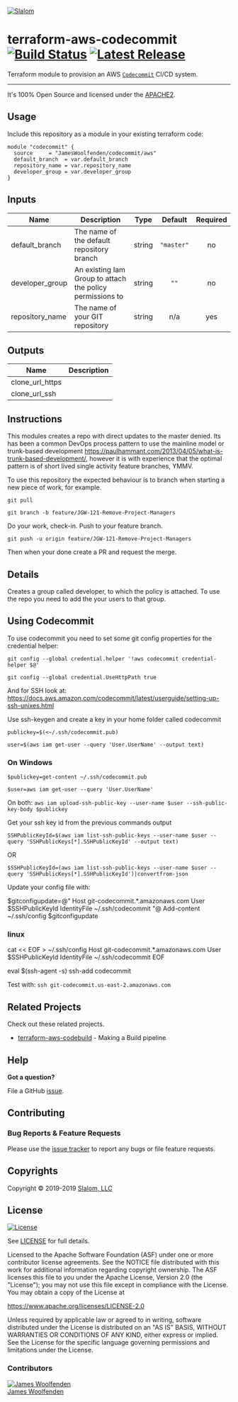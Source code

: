 [![Slalom][logo]](https://slalom.com)

# terraform-aws-codecommit [![Build Status](https://travis-ci.com/JamesWoolfenden/terraform-aws-codecommit.svg?branch=master)](https://travis-ci.com/JamesWoolfenden/terraform-aws-codecommit) [![Latest Release](https://img.shields.io/github/release/JamesWoolfenden/terraform-aws-codecommit.svg)](https://github.com/JamesWoolfenden/terraform-aws-codecommit/releases/latest)

Terraform module to provision an AWS [`Codecommit`](https://aws.amazon.com/codecommit/) CI/CD system.

---

It's 100% Open Source and licensed under the [APACHE2](LICENSE).

## Usage

Include this repository as a module in your existing terraform code:

```hcl
module "codecommit" {
  source     = "JamesWoolfenden/codecommit/aws"
  default_branch  = var.default_branch
  repository_name = var.repository_name
  developer_group = var.developer_group
}
```

<!-- BEGINNING OF PRE-COMMIT-TERRAFORM DOCS HOOK -->
## Inputs

| Name | Description | Type | Default | Required |
|------|-------------|:----:|:-----:|:-----:|
| default\_branch | The name of the default repository branch | string | `"master"` | no |
| developer\_group | An existing Iam Group to attach the policy permissions to | string | `""` | no |
| repository\_name | The name of your GIT repository | string | n/a | yes |

## Outputs

| Name | Description |
|------|-------------|
| clone\_url\_https |  |
| clone\_url\_ssh |  |

<!-- END OF PRE-COMMIT-TERRAFORM DOCS HOOK -->

## Instructions

This modules creates a repo with direct updates to the master denied. Its has been a common DevOps process pattern to use the mainline model or trunk-based development <https://paulhammant.com/2013/04/05/what-is-trunk-based-development/,> however it is with experience that the optimal pattern is of short lived single activity feature branches, YMMV.

To use this repository the expected behaviour is to branch when starting a new piece of work, for example.

`git pull`

`git branch -b feature/JGW-121-Remove-Project-Managers`

Do your work, check-in.
Push to your feature branch.

`git push -u origin feature/JGW-121-Remove-Project-Managers`

Then when your done create a PR and request the merge.

## Details

Creates a group called developer, to which the policy is attached.
To use the repo you need to add the your users to that group.

## Using Codecommit

To use codecommit you need to set some git config properties for the credential helper:

`git config --global credential.helper '!aws codecommit credential-helper $@'`

`git config --global credential.UseHttpPath true`

And for SSH look at: <https://docs.aws.amazon.com/codecommit/latest/userguide/setting-up-ssh-unixes.html>

Use ssh-keygen and create a key in your home folder called codecommit

`publickey=$(<~/.ssh/codecommit.pub)`

`user=$(aws iam get-user --query 'User.UserName' --output text)`

### On Windows

`$publickey=get-content ~/.ssh/codecommit.pub`

`$user=aws iam get-user --query 'User.UserName'`

On both:
`aws iam upload-ssh-public-key --user-name $user --ssh-public-key-body $publickey`

Get your ssh key id from the previous commands output

`SSHPublicKeyId=$(aws iam list-ssh-public-keys --user-name $user --query 'SSHPublicKeys[*].SSHPublicKeyId' --output text)`

OR

`$SSHPublicKeyId=(aws iam list-ssh-public-keys --user-name $user --query 'SSHPublicKeys[*].SSHPublicKeyId')|convertfrom-json`

Update your config file with:

$gitconfigupdate=@"
Host git-codecommit.*.amazonaws.com
  User $SSHPublicKeyId
IdentityFile ~/.ssh/codecommit
"@
Add-content ~/.ssh/config \$gitconfigupdate

### linux

cat << EOF > ~/.ssh/config
Host git-codecommit.\*.amazonaws.com
User \$SSHPublicKeyId
IdentityFile ~/.ssh/codecommit
EOF

eval \$(ssh-agent -s)
ssh-add codecommit

Test with:
`ssh git-codecommit.us-east-2.amazonaws.com`

## Related Projects

Check out these related projects.

- [terraform-aws-codebuild](https://github.com/jameswoolfenden/terraform-aws-codebuild) - Making a Build pipeline

## Help

**Got a question?**

File a GitHub [issue](https://github.com/jameswoolfenden/terraform-aws-codecommit/issues).

## Contributing

### Bug Reports & Feature Requests

Please use the [issue tracker](https://github.com/jameswoolfenden/terraform-aws-codecommit/issues) to report any bugs or file feature requests.

## Copyrights

Copyright © 2019-2019 [Slalom, LLC](https://slalom.com)

## License

[![License](https://img.shields.io/badge/License-Apache%202.0-blue.svg)](https://opensource.org/licenses/Apache-2.0)

See [LICENSE](LICENSE) for full details.

Licensed to the Apache Software Foundation (ASF) under one
or more contributor license agreements.  See the NOTICE file
distributed with this work for additional information
regarding copyright ownership.  The ASF licenses this file
to you under the Apache License, Version 2.0 (the
"License"); you may not use this file except in compliance
with the License.  You may obtain a copy of the License at

<https://www.apache.org/licenses/LICENSE-2.0>

Unless required by applicable law or agreed to in writing,
software distributed under the License is distributed on an
"AS IS" BASIS, WITHOUT WARRANTIES OR CONDITIONS OF ANY
KIND, either express or implied.  See the License for the
specific language governing permissions and limitations
under the License.

### Contributors

  [![James Woolfenden][jameswoolfenden_avatar]][jameswoolfenden_homepage]<br/>[James Woolfenden][jameswoolfenden_homepage]

  [jameswoolfenden_homepage]: https://github.com/jameswoolfenden
  [jameswoolfenden_avatar]: https://github.com/jameswoolfenden.png?size=150

[logo]: https://gist.githubusercontent.com/JamesWoolfenden/5c457434351e9fe732ca22b78fdd7d5e/raw/15933294ae2b00f5dba6557d2be88f4b4da21201/slalom-logo.png
[website]: https://slalom.com
[github]: https://github.com/jameswoolfenden
[linkedin]: https://www.linkedin.com/company/slalom-consulting/
[twitter]: https://twitter.com/Slalom

[share_twitter]: https://twitter.com/intent/tweet/?text=terraform-aws-codecommit&url=https://github.com/jameswoolfenden/terraform-aws-codecommit
[share_linkedin]: https://www.linkedin.com/shareArticle?mini=true&title=terraform-aws-codecommit&url=https://github.com/jameswoolfenden/terraform-aws-codecommit
[share_reddit]: https://reddit.com/submit/?url=https://github.com/jameswoolfenden/terraform-aws-codecommit
[share_facebook]: https://facebook.com/sharer/sharer.php?u=https://github.com/jameswoolfenden/terraform-aws-codecommit
[share_email]: mailto:?subject=terraform-aws-codecommit&body=https://github.com/jameswoolfenden/terraform-aws-codecommit
